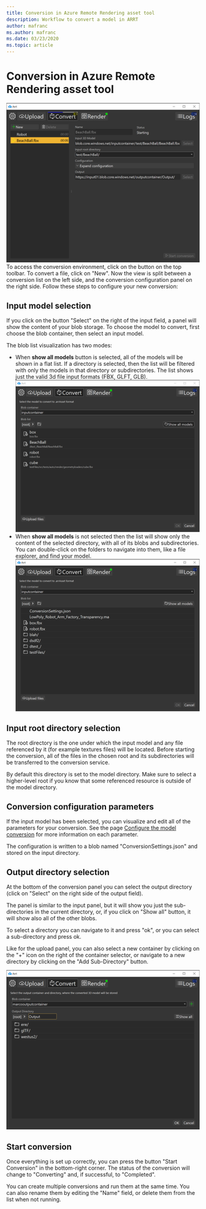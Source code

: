 ```yaml
---
title: Conversion in Azure Remote Rendering asset tool
description: Workflow to convert a model in ARRT
author: mafranc
ms.author: mafranc
ms.date: 03/23/2020
ms.topic: article
---
```


# Conversion in Azure Remote Rendering asset tool

![Conversion panel](media/conversion.png)
To access the conversion environment, click on the button on the top toolbar.
To convert a file, click on "New". Now the view is split between a conversion list on the left side, and the conversion configuration panel on the right side. Follow these steps to configure your new conversion:

## Input model selection

If you click on the button "Select" on the right of the input field, a panel will show the content of your blob storage. To choose the model to convert, first choose the blob container, then select an input model.

The blob list visualization has two modes:

* When **show all models** button is selected, all of the models will be shown in a flat list. If a directory is selected, then the list will be filtered with only the models in that directory or subdirectories. The list shows just the valid 3d file input formats (FBX, GLFT, GLB).
![Show all models](media/standardbloblist.png)
* When **show all models** is not selected then the list will show only the content of the selected directory, with all of its blobs and subdirectories. You can double-click on the folders to navigate into them, like a file explorer, and find your model.
![Show only directory](media/directorybloblist.png)

## Input root directory selection

The root directory is the one under which the input model and any file referenced by it (for example textures files) will be located.
Before starting the conversion, all of the files in the chosen root and its subdirectories will be transferred to the conversion service.

 By default this directory is set to the model directory. Make sure to select a higher-level root if you know that some referenced resource is outside of the model directory.

## Conversion configuration parameters

If the input model has been selected, you can visualize and edit all of the parameters for your conversion. See the page [Configure the model conversion](https://docs.microsoft.com/azure/remote-rendering/how-tos/conversion/configure-model-conversion) for more information on each parameter.

The configuration is written to a blob named "ConversionSettings.json" and stored on the input directory.

## Output directory selection

At the bottom of the conversion panel you can select the output directory (click on "Select" on the right side of the output field).

The panel is similar to the input panel, but it will show you just the sub-directories in the current directory, or, if you click on "Show all" button, it will show also all of the other blobs.

To select a directory you can navigate to it and press "ok", or you can select a sub-directory and press ok.

Like for the upload panel, you can also select a new container by clicking on the "+" icon on the right of the container selector, or navigate to a new directory by clicking on the "Add Sub-Directory" button.

![Directory selection](media/newdiroutput.png)

## Start conversion

Once everything is set up correctly, you can press the button "Start Conversion" in the bottom-right corner. The status of the conversion will change to "Converting" and, if successful, to "Completed".

You can create multiple conversions and run them at the same time. You can also rename them by editing the "Name" field, or delete them from the list when not running.
